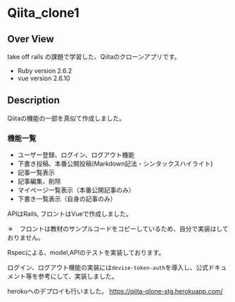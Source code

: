 # Qiita_clone1
## Over View
take off rails の課題で学習した、Qiitaのクローンアプリです。
- Ruby version 2.6.2
- vue version 2.6.10

## Description
Qiitaの機能の一部を真似て作成しました。

### 機能一覧
- ユーザー登録、ログイン、ログアウト機能
- 下書き投稿、本番公開投稿(Markdown記法・シンタックスハイライト)
- 記事一覧表示
- 記事編集、削除
- マイページ一覧表示（本番公開記事のみ）
- 下書き一覧表示（自身の記事のみ）

APIはRails, フロントはVueで作成しました。

＊　フロントは教材のサンプルコードをコピーしているため、自分で実装はしておりません。

Rspecによる、model,APIのテストを実装しております。


ログイン、ログアウト機能の実装には`devise-token-auth`を導入し、公式ドキュメント等を参考にして、実装しました。

herokuへのデプロイも行いました。
https://qiita-qlone-stg.herokuapp.com/
